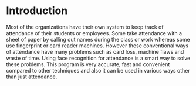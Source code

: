 # Introduction


 Most of the organizations have their own system to keep track of attendance of their students or employees. Some take attendance with a sheet of paper by calling out names during the class or  work whereas some use fingerprint or card reader machines. However these conventional ways of attendance have many problems such as card loss, machine flaws and waste of time. Using face recognition for attendance is a smart way to solve these problems. This program is very accurate, fast and convenient compared to other techniques and also it can be used in various ways other than just attendance.
